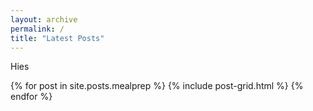 ```yaml
---
layout: archive
permalink: /
title: "Latest Posts"
---
```

<p> Hies </p>
<div class="tiles">
<!-- {% for post in site.posts %} -->
  {% for post in site.posts.mealprep %}
	  {% include post-grid.html %}
  {% endfor %}
<!-- {% endfor %} -->
</div><!-- /.tiles -->
